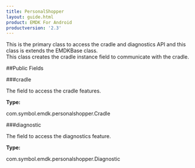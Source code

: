 ```yaml
---
title: PersonalShopper
layout: guide.html
product: EMDK For Android
productversion: '2.3'
---
```


This is the primary class to access the cradle and diagnostics API and this class is extends the EMDKBase class.  
This class creates the cradle instance field to communicate with the cradle.
 
 

##Public Fields

###cradle

The field to access the cradle features.

**Type:**

com.symbol.emdk.personalshopper.Cradle

###diagnostic

The field to access the diagnostics feature.

**Type:**

com.symbol.emdk.personalshopper.Diagnostic













